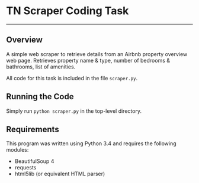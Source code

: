 # TN Scraper Coding Task
---
## Overview
A simple web scraper to retrieve details from an Airbnb property overview web page. Retrieves property name & type, number of bedrooms & bathrooms, list of amenities.

All code for this task is included in the file `scraper.py`.

## Running the Code
Simply run `python scraper.py` in the top-level directory.

## Requirements
This program was written using Python 3.4 and requires the following modules:
- BeautifulSoup 4
- requests
- html5lib (or equivalent HTML parser)
